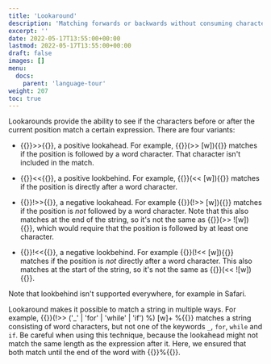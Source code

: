 ```yaml
---
title: 'Lookaround'
description: 'Matching forwards or backwards without consuming characters'
excerpt: ''
date: 2022-05-17T13:55:00+00:00
lastmod: 2022-05-17T13:55:00+00:00
draft: false
images: []
menu:
  docs:
    parent: 'language-tour'
weight: 207
toc: true
---
```


Lookarounds provide the ability to see if the characters before or after the current position
match a certain expression. There are four variants:

- {{<po>}}>>{{</po>}}, a positive lookahead. For example, {{<po>}}(>> [w]){{</po>}}
  matches if the position is followed by a word character. That character isn't included in the
  match.

- {{<po>}}<<{{</po>}}, a positive lookbehind. For example, {{<po>}}(<< [w]){{</po>}}
  matches if the position is directly after a word character.

- {{<po>}}!>>{{</po>}}, a negative lookahead. For example {{<po>}}(!>> [w]){{</po>}}
  matches if the position is _not_ followed by a word character. Note that this also matches at
  the end of the string, so it's not the same as {{<po>}}(>> ![w]){{</po>}}, which would
  require that the position is followed by at least one character.

- {{<po>}}!<<{{</po>}}, a negative lookbehind. For example {{<po>}}(!<< [w]){{</po>}}
  matches if the position is _not_ directly after a word character. This also matches at the start
  of the string, so it's not the same as {{<po>}}(<< ![w]){{</po>}}.

Note that lookbehind isn't supported everywhere, for example in Safari.

Lookaround makes it possible to match a string in multiple ways. For example,
{{<po>}}(!>> ('_' | 'for' | 'while' | 'if') %) [w]+ %{{</po>}} matches a string consisting
of word characters, but not one of the keywords `_`, `for`, `while` and `if`. Be careful when using
this technique, because the lookahead might not match the same length as the expression after it.
Here, we ensured that both match until the end of the word with {{<po>}}%{{</po>}}.
